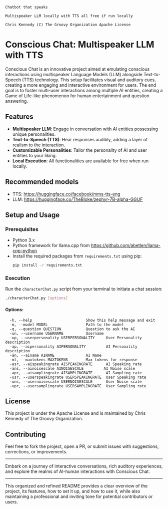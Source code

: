 ```
Chatbot that speaks

Multispeaker LLM locally with TTS all free if run locally

Chris Kennedy (C) The Groovy Organization Apache License
```

# Conscious Chat: Multispeaker LLM with TTS

Conscious Chat is an innovative project aimed at emulating conscious interactions using multispeaker Language Models (LLM) alongside Text-to-Speech (TTS) technology. This setup facilitates visual and auditory cues, creating a more engaging and interactive environment for users. The end goal is to foster multi-user interactions among multiple AI entities, creating a Game of Life-like phenomenon for human entertainment and question answering.

## Features

- **Multispeaker LLM**: Engage in conversation with AI entities possessing unique personalities.
- **Text-to-Speech (TTS)**: Hear responses audibly, adding a layer of realism to the interaction.
- **Customizable Personalities**: Tailor the personality of AI and user entities to your liking.
- **Local Execution**: All functionalities are available for free when run locally.

## Recommended models

- TTS: https://huggingface.co/facebook/mms-tts-eng
- LLM: https://huggingface.co/TheBloke/zephyr-7B-alpha-GGUF

## Setup and Usage

### Prerequisites

- Python 3.x
- Python framework for llama.cpp from https://github.com/abetlen/llama-cpp-python
- Install the required packages from `requirements.txt` using pip:
  ```bash
  pip install -r requirements.txt
  ```

### Execution

Run the `characterChat.py` script from your terminal to initiate a chat session:

```bash
./characterChat.py [options]
```

#### Options:

```plaintext
  -h, --help                        Show this help message and exit
  -m, --model MODEL                 Path to the model
  -q, --question QUESTION           Question to ask the AI
  -un, --username USERNAME          Username
  -up, --userpersonality USERPERSONALITY     User Personality description
  -ap, --aipersonality AIPERSONALITY         AI Personality description
  -an, --ainame AINAME              AI Name
  -mt, --maxtokens MAXTOKENS        Max tokens for response
  -asr, --aispeakingrate AISPEAKINGRATE      AI Speaking rate
  -ans, --ainoisescale AINOISESCALE         AI Noise scale
  -apr, --aisamplingrate AISAMPLINGRATE      AI Sampling rate
  -usr, --userspeakingrate USERSPEAKINGRATE  User Speaking rate
  -uns, --usernoisescale USERNOISESCALE      User Noise scale
  -upr, --usersamplingrate USERSAMPLINGRATE  User Sampling rate
```

## License

This project is under the Apache License and is maintained by Chris Kennedy of The Groovy Organization.

## Contributing

Feel free to fork the project, open a PR, or submit issues with suggestions, corrections, or improvements.

---

Embark on a journey of interactive conversations, rich auditory experiences, and explore the realms of AI-human interactions with Conscious Chat.

---

This organized and refined README provides a clear overview of the project, its features, how to set it up, and how to use it, while also maintaining a professional and inviting tone for potential contributors or users.

